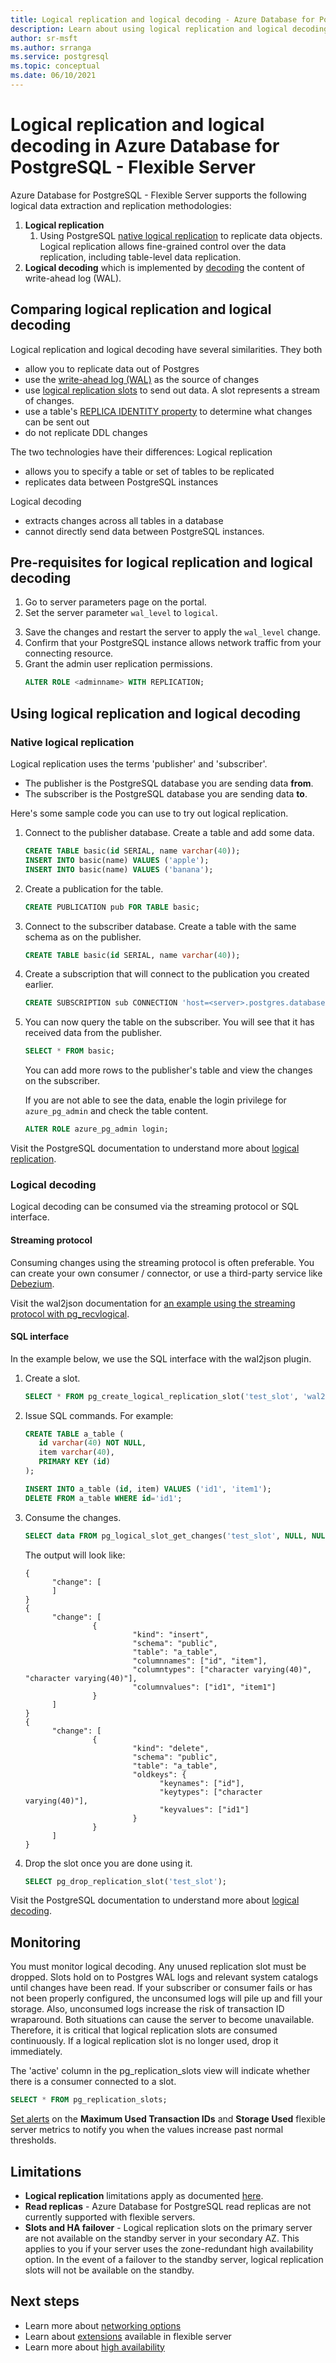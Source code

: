 ```yaml
---
title: Logical replication and logical decoding - Azure Database for PostgreSQL - Flexible Server
description: Learn about using logical replication and logical decoding in Azure Database for PostgreSQL - Flexible Server
author: sr-msft
ms.author: srranga
ms.service: postgresql
ms.topic: conceptual
ms.date: 06/10/2021
---
```


# Logical replication and logical decoding in Azure Database for PostgreSQL - Flexible Server



Azure Database for PostgreSQL - Flexible Server supports the following logical data extraction and replication methodologies:
1. **Logical replication**
   1. Using PostgreSQL [native logical replication](https://www.postgresql.org/docs/12/logical-replication.html) to replicate data objects. Logical replication allows fine-grained control over the data replication, including table-level data replication.
   <!--- 2. Using [pglogical](https://github.com/2ndQuadrant/pglogical) extension that provides logical streaming replication and additional capabilities such as copying initial schema of the database, support for TRUNCATE, ability to replicate DDL etc. -->
2. **Logical decoding** which is implemented by [decoding](https://www.postgresql.org/docs/12/logicaldecoding-explanation.html) the content of write-ahead log (WAL). 

## Comparing logical replication and logical decoding
Logical replication and logical decoding have several similarities. They both
* allow you to replicate data out of Postgres
* use the [write-ahead log (WAL)](https://www.postgresql.org/docs/current/wal.html) as the source of changes
* use [logical replication slots](https://www.postgresql.org/docs/current/logicaldecoding-explanation.html#LOGICALDECODING-REPLICATION-SLOTS) to send out data. A slot represents a stream of changes.
* use a table's [REPLICA IDENTITY property](https://www.postgresql.org/docs/current/sql-altertable.html#SQL-CREATETABLE-REPLICA-IDENTITY) to determine what changes can be sent out
* do not replicate DDL changes


The two technologies have their differences:
Logical replication 
* allows you to specify a table or set of tables to be replicated
* replicates data between PostgreSQL instances

Logical decoding 
* extracts changes across all tables in a database 
* cannot directly send data between PostgreSQL instances.

## Pre-requisites for logical replication and logical decoding

1. Go to server parameters page on the portal.
2. Set the server parameter `wal_level` to `logical`.
<!---
3. If you want to use pglogical extension, search for the `shared_preload_libaries` parameter, and select `pglogical` from the drop-down box. Also update `max_worker_processes` parameter value to at least 16. -->
3. Save the changes and restart the server to apply the `wal_level` change.
4. Confirm that your PostgreSQL instance allows network traffic from your connecting resource.
5. Grant the admin user replication permissions.
   ```SQL
   ALTER ROLE <adminname> WITH REPLICATION;
   ```

## Using logical replication and logical decoding

### Native logical replication
Logical replication uses the terms 'publisher' and 'subscriber'. 
* The publisher is the PostgreSQL database you are sending data **from**. 
* The subscriber is the PostgreSQL database you are sending data **to**.

Here's some sample code you can use to try out logical replication.

1. Connect to the publisher database. Create a table and add some data.
   ```SQL
   CREATE TABLE basic(id SERIAL, name varchar(40));
   INSERT INTO basic(name) VALUES ('apple');
   INSERT INTO basic(name) VALUES ('banana');
   ```

2. Create a publication for the table.
   ```SQL
   CREATE PUBLICATION pub FOR TABLE basic;
   ```

3. Connect to the subscriber database. Create a table with the same schema as on the publisher.
   ```SQL
   CREATE TABLE basic(id SERIAL, name varchar(40));
   ```

4. Create a subscription that will connect to the publication you created earlier.
   ```SQL
   CREATE SUBSCRIPTION sub CONNECTION 'host=<server>.postgres.database.azure.com user=<admin> dbname=<dbname> password=<password>' PUBLICATION pub;
   ```

5. You can now query the table on the subscriber. You will see that it has received data from the publisher.
   ```SQL
   SELECT * FROM basic;
   ```
   You can add more rows to the publisher's table and view the changes on the subscriber.

   If you are not able to see the data, enable the login privilege for `azure_pg_admin` and check the table content. 
   ```SQL 
   ALTER ROLE azure_pg_admin login;
   ```


Visit the PostgreSQL documentation to understand more about [logical replication](https://www.postgresql.org/docs/current/logical-replication.html).

<!---
### pglogical extension

Here is an example of configuring pglogical at the provider database server and the subscriber. Please refer to pglogical extension documentation for more details. Also make sure you have performed pre-requisite tasks listed above.

1. Install pglogical extension in the database in both the provider and the subscriber database servers.
    ```SQL
   \C myDB
   CREATE EXTENSION pglogical;
   ```
2. At the **provider** (source/publisher) database server, create the provider node.
   ```SQL
   select pglogical.create_node( node_name := 'provider1', 
   dsn := ' host=myProviderServer.postgres.database.azure.com port=5432 dbname=myDB user=myUser password=myPassword');
   ```
3. Create a replication set.
   ```SQL
   select pglogical.create_replication_set('myreplicationset');
   ```
4. Add all tables in the database to the replication set.
   ```SQL
   SELECT pglogical.replication_set_add_all_tables('myreplicationset', '{public}'::text[]);
   ```

   As an alternate method, ou can also add tables from a specific schema (for example, testUser) to a default replication set.
   ```SQL
   SELECT pglogical.replication_set_add_all_tables('default', ARRAY['testUser']);
   ```

5. At the **subscriber** database server, create a subscriber node.
   ```SQL
   select pglogical.create_node( node_name := 'subscriber1', 
   dsn := ' host=mySubscriberServer.postgres.database.azure.com port=5432 dbname=myDB user=myUser password=myPasword' );
   ```
6. Create a subscription to start the synchronization and the replication process.
    ```SQL
   select pglogical.create_subscription (
   subscription_name := 'subscription1',
   replication_sets := array['myreplicationset'],
   provider_dsn := 'host=myProviderServer.postgres.database.azure.com port=5432 dbname=myDB user=myUser password=myPassword');
   ```
7. You can then verify the subscription status.
   ```SQL
   SELECT subscription_name, status FROM pglogical.show_subscription_status();
   ```
-->
### Logical decoding
Logical decoding can be consumed via the streaming protocol or SQL interface. 

#### Streaming protocol
Consuming changes using the streaming protocol is often preferable. You can create your own consumer / connector, or use a third-party service like [Debezium](https://debezium.io/). 

Visit the wal2json documentation for [an example using the streaming protocol with pg_recvlogical](https://github.com/eulerto/wal2json#pg_recvlogical).

#### SQL interface 
In the example below, we use the SQL interface with the wal2json plugin.
 
1. Create a slot.
   ```SQL
   SELECT * FROM pg_create_logical_replication_slot('test_slot', 'wal2json');
   ```
 
2. Issue SQL commands. For example:
   ```SQL
   CREATE TABLE a_table (
      id varchar(40) NOT NULL,
      item varchar(40),
      PRIMARY KEY (id)
   );
   
   INSERT INTO a_table (id, item) VALUES ('id1', 'item1');
   DELETE FROM a_table WHERE id='id1';
   ```

3. Consume the changes.
   ```SQL
   SELECT data FROM pg_logical_slot_get_changes('test_slot', NULL, NULL, 'pretty-print', '1');
   ```

   The output will look like:
   ```
   {
         "change": [
         ]
   }
   {
         "change": [
                  {
                           "kind": "insert",
                           "schema": "public",
                           "table": "a_table",
                           "columnnames": ["id", "item"],
                           "columntypes": ["character varying(40)", "character varying(40)"],
                           "columnvalues": ["id1", "item1"]
                  }
         ]
   }
   {
         "change": [
                  {
                           "kind": "delete",
                           "schema": "public",
                           "table": "a_table",
                           "oldkeys": {
                                 "keynames": ["id"],
                                 "keytypes": ["character varying(40)"],
                                 "keyvalues": ["id1"]
                           }
                  }
         ]
   }
   ```

4. Drop the slot once you are done using it.
   ```SQL
   SELECT pg_drop_replication_slot('test_slot'); 
   ```

Visit the PostgreSQL documentation to understand more about [logical decoding](https://www.postgresql.org/docs/current/logicaldecoding.html).


## Monitoring
You must monitor logical decoding. Any unused replication slot must be dropped. Slots hold on to Postgres WAL logs and relevant system catalogs until changes have been read. If your subscriber or consumer fails or has not been properly configured, the unconsumed logs will pile up and fill your storage. Also, unconsumed logs increase the risk of transaction ID wraparound. Both situations can cause the server to become unavailable. Therefore, it is critical that logical replication slots are consumed continuously. If a logical replication slot is no longer used, drop it immediately.

The 'active' column in the pg_replication_slots view will indicate whether there is a consumer connected to a slot.
```SQL
SELECT * FROM pg_replication_slots;
```

[Set alerts](howto-alert-on-metrics.md) on the **Maximum Used Transaction IDs** and **Storage Used** flexible server metrics to notify you when the values increase past normal thresholds. 

## Limitations
* **Logical replication** limitations apply as documented [here](https://www.postgresql.org/docs/12/logical-replication-restrictions.html).
* **Read replicas** - Azure Database for PostgreSQL read replicas are not currently supported with flexible servers.
* **Slots and HA failover** - Logical replication slots on the primary server are not available on the standby server in your secondary AZ. This applies to you if your server uses the zone-redundant high availability option. In the event of a failover to the standby server, logical replication slots will not be available on the standby.

## Next steps
* Learn more about [networking options](concepts-networking.md)
* Learn about [extensions](concepts-extensions.md) available in flexible server
* Learn more about [high availability](concepts-high-availability.md)

